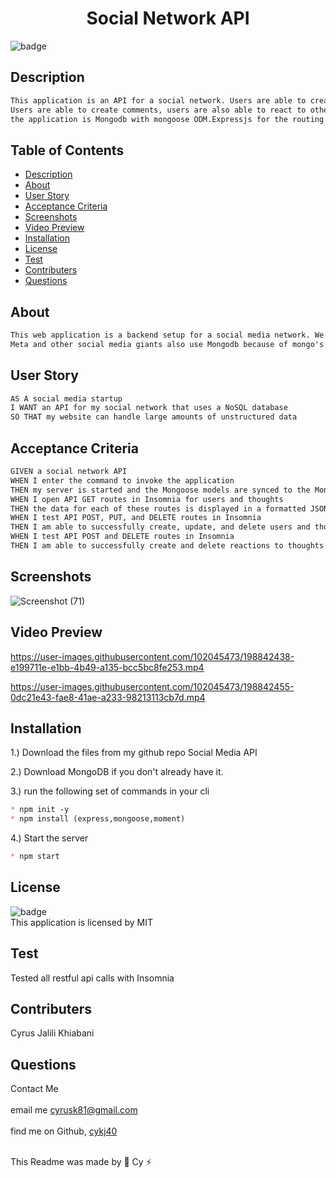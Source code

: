
  <h1 align="center">Social Network API</h1>

  ![badge](https://img.shields.io/badge/license-MIT--brightgreen)<br />

  ## Description 
  ```md
  This application is an API for a social network. Users are able to create an account, update a account and friend another user. 
  Users are able to create comments, users are also able to react to other users comments as well.The database we use for 
  the application is Mongodb with mongoose ODM.Expressjs for the routing and we also used insominia for  route testing.
```
  ## Table of Contents
  * [Description](#description)
  * [About](#about) 
  * [User Story](#user-story)
  * [Acceptance Criteria](#acceptance-criteria)
  * [Screenshots](#screenshots)
  * [Video Preview](#video-preview)
  * [Installation](#installation)
  * [License](#license)
  * [Test](#test)
  * [Contributers](#contributers)
  * [Questions](#questions)
 

  ## About
  ```md
  This web application is a backend setup for a social media network. We are using Mongodb for our database companies such as 
  Meta and other social media giants also use Mongodb because of mongo's ability to handle huge amounts of unstructured data.
```
  ## User Story
  ```md
  AS A social media startup
  I WANT an API for my social network that uses a NoSQL database
  SO THAT my website can handle large amounts of unstructured data
  ```

  ## Acceptance Criteria
  ```md
  GIVEN a social network API
  WHEN I enter the command to invoke the application
  THEN my server is started and the Mongoose models are synced to the MongoDB database
  WHEN I open API GET routes in Insomnia for users and thoughts
  THEN the data for each of these routes is displayed in a formatted JSON
  WHEN I test API POST, PUT, and DELETE routes in Insomnia
  THEN I am able to successfully create, update, and delete users and thoughts in my database
  WHEN I test API POST and DELETE routes in Insomnia
  THEN I am able to successfully create and delete reactions to thoughts and add and remove friends to a user’s friend list
  ```
  ## Screenshots
  ![Screenshot (71)](https://user-images.githubusercontent.com/102045473/198842498-bf1339d5-9dd1-4277-8e9c-71995478320a.png)

  
  ## Video Preview 
  

https://user-images.githubusercontent.com/102045473/198842438-e199711e-e1bb-4b49-a135-bcc5bc8fe253.mp4



https://user-images.githubusercontent.com/102045473/198842455-0dc21e43-fae8-41ae-a233-98213113cb7d.mp4


 
  ## Installation
  
  
 1.) Download the files from my github repo Social Media API
  
  
  
 2.) Download MongoDB if you don't already have it. 
  
  
  
 3.) run the following set of commands in your cli
  
  ```md
  * npm init -y
  * npm install (express,mongoose,moment)
  ```
  
  4.) Start the server 
  ```md
  * npm start
  ```

  ## License
![badge](https://img.shields.io/badge/license-MIT--brightgreen)
<br />
This application is licensed by MIT

## Test 
Tested all restful api calls  with Insomnia

## Contributers
Cyrus Jalili Khiabani

## Questions
Contact Me<br />
<br />
 email me cyrusk81@gmail.com<br />
 <br />
 find me on Github,  [cykj40](https://github.com/cykj40)<br />
<br /> 

This Readme was made by 🚀 Cy ⚡


